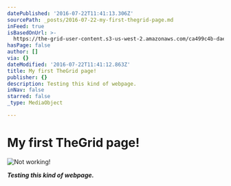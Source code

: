 ```yaml
---
datePublished: '2016-07-22T11:41:13.306Z'
sourcePath: _posts/2016-07-22-my-first-thegrid-page.md
inFeed: true
isBasedOnUrl: >-
  https://the-grid-user-content.s3-us-west-2.amazonaws.com/ca499c4b-dae0-48a6-9245-9a472c2f3829.jpg
hasPage: false
author: []
via: {}
dateModified: '2016-07-22T11:41:12.863Z'
title: My first TheGrid page!
publisher: {}
description: Testing this kind of webpage.
inNav: false
starred: false
_type: MediaObject

---
```

# My first TheGrid page!
![Not working!](https://the-grid-user-content.s3-us-west-2.amazonaws.com/ca499c4b-dae0-48a6-9245-9a472c2f3829.jpg)

_**Testing this kind of webpage.**_